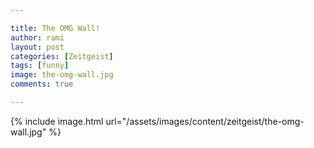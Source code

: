 ```yaml
---

title: The OMG Wall!
author: rami
layout: post
categories: [Zeitgeist]
tags: [funny]
image: the-omg-wall.jpg
comments: true

---
```


{% include image.html url="/assets/images/content/zeitgeist/the-omg-wall.jpg" %}
